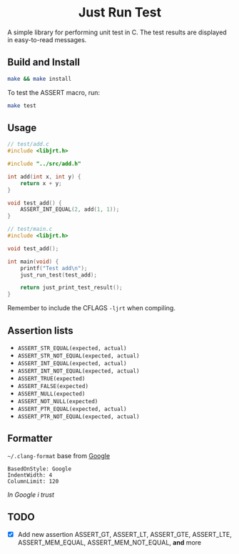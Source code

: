 <div align="center">
	<h1>Just Run Test</h1>
</div>

A simple library for performing unit test in C. The test results are displayed in easy-to-read messages.

## Build and Install

```sh
make && make install
```

To test the ASSERT macro, run:

```sh
make test
```

## Usage

```c
// test/add.c
#include <libjrt.h>

#include "../src/add.h"

int add(int x, int y) {
	return x + y;
}

void test_add() {
	ASSERT_INT_EQUAL(2, add(1, 1));
}
```

```c
// test/main.c
#include <libjrt.h>

void test_add();

int main(void) {
	printf("Test add\n");
	just_run_test(test_add);

	return just_print_test_result();
}
```

Remember to include the CFLAGS `-ljrt` when compiling.

## Assertion lists

-   `ASSERT_STR_EQUAL(expected, actual)`
-   `ASSERT_STR_NOT_EQUAL(expected, actual)`
-   `ASSERT_INT_EQUAL(expected, actual)`
-   `ASSERT_INT_NOT_EQUAL(expected, actual)`
-   `ASSERT_TRUE(expected)`
-   `ASSERT_FALSE(expected)`
-   `ASSERT_NULL(expected)`
-   `ASSERT_NOT_NULL(expected)`
-   `ASSERT_PTR_EQUAL(expected, actual)`
-   `ASSERT_PTR_NOT_EQUAL(expected, actual)`

## Formatter

`~/.clang-format` base from [Google](https://google.github.io/styleguide/cppguide.html)

```
BasedOnStyle: Google
IndentWidth: 4
ColumnLimit: 120
```

_In Google i trust_

## TODO

-   [x] Add new assertion ASSERT_GT, ASSERT_LT, ASSERT_GTE, ASSERT_LTE, ASSERT_MEM_EQUAL, ASSERT_MEM_NOT_EQUAL, **and** more
